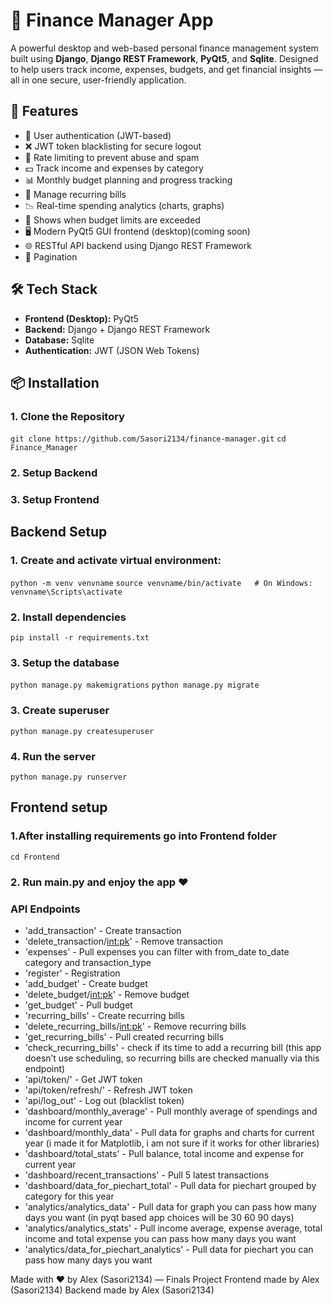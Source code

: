 # 💸 Finance Manager App

A powerful desktop and web-based personal finance management system built using **Django**, **Django REST Framework**, **PyQt5**, and **Sqlite**. Designed to help users track income, expenses, budgets, and get financial insights — all in one secure, user-friendly application.

## 🚀 Features

- 🔐 User authentication (JWT-based)
- ❌ JWT token blacklisting for secure logout
- 🚦 Rate limiting to prevent abuse and spam
- 💵 Track income and expenses by category
- 📊 Monthly budget planning and progress tracking
- 🔄 Manage recurring bills
- 📉 Real-time spending analytics (charts, graphs)
- 🔔 Shows when budget limits are exceeded
- 🖥️ Modern PyQt5 GUI frontend (desktop)(coming soon)
- 🌐 RESTful API backend using Django REST Framework
- 📑 Pagination

## 🛠️ Tech Stack

- **Frontend (Desktop):** PyQt5
- **Backend:** Django + Django REST Framework
- **Database:** Sqlite
- **Authentication:** JWT (JSON Web Tokens)

## 📦 Installation

### 1. Clone the Repository
```git clone https://github.com/Sasori2134/finance-manager.git```
```cd Finance_Manager```
### 2. Setup Backend
### 3. Setup Frontend

## Backend Setup
### 1. Create and activate virtual environment:
```python -m venv venvname```
```source venvname/bin/activate   # On Windows: venvname\Scripts\activate```
### 2. Install dependencies
```pip install -r requirements.txt```
### 3. Setup the database
```python manage.py makemigrations```
```python manage.py migrate```
### 3. Create superuser
```python manage.py createsuperuser```
### 4. Run the server
```python manage.py runserver```

## Frontend setup
### 1.After installing requirements go into Frontend folder
```cd Frontend```
### 2. Run main.py and enjoy the app ❤️

### API Endpoints
- 'add_transaction' - Create transaction
- 'delete_transaction/<int:pk>' - Remove transaction
- 'expenses' - Pull expenses you can filter with from_date to_date category and transaction_type
- 'register' - Registration
- 'add_budget' - Create budget
- 'delete_budget/<int:pk>' - Remove budget
- 'get_budget' - Pull budget
- 'recurring_bills' - Create recurring bills
- 'delete_recurring_bills/<int:pk>' - Remove recurring bills
- 'get_recurring_bills' - Pull created recurring bills
- 'check_recurring_bills' - check if its time to add a recurring bill (this app doesn’t use scheduling, so recurring bills are checked manually via this endpoint)
- 'api/token/' - Get JWT token
- 'api/token/refresh/' - Refresh JWT token
- 'api/log_out' - Log out (blacklist token)
- 'dashboard/monthly_average' - Pull monthly average of spendings and income for current year
- 'dashboard/monthly_data' - Pull data for graphs and charts for current year (i made it for Matplotlib, i am not sure if it works for other libraries)
- 'dashboard/total_stats' - Pull balance, total income and expense for current year
- 'dashboard/recent_transactions' - Pull 5 latest transactions
- 'dashboard/data_for_piechart_total' - Pull data for piechart grouped by category for this year
- 'analytics/analytics_data' - Pull data for graph you can pass how many days you want (in pyqt based app choices will be 30 60 90 days)
- 'analytics/analytics_stats' - Pull income average, expense average, total income and total expense you can pass how many days you want
- 'analytics/data_for_piechart_analytics' - Pull data for piechart you can pass how many days you want

Made with ❤️ by Alex (Sasori2134) — Finals Project
Frontend made by Alex (Sasori2134)
Backend made by Alex (Sasori2134)


















